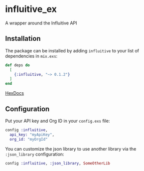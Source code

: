 # influitive_ex

A wrapper around the Influitive API

## Installation

The package can be installed by adding `influitive` to your list of dependencies in `mix.exs`:

```elixir
def deps do
  [
    {:influitive, "~> 0.1.2"}
  ]
end
```

[HexDocs](https://hexdocs.pm/influitive)


## Configuration

Put your API key and Org ID in your `config.exs` file:

```elixir
config :influitive,
  api_key: "myApiKey",
  org_id: "myOrgId"
```

You can customize the json library to use another library via the `:json_library` configuration:

```elixir
config :influitive, :json_library, SomeOtherLib
```
